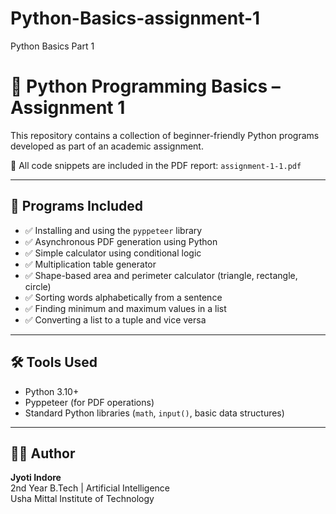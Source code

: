# Python-Basics-assignment-1
Python Basics Part 1
# 🐍 Python Programming Basics – Assignment 1

This repository contains a collection of beginner-friendly Python programs developed as part of an academic assignment.

📄 All code snippets are included in the PDF report: `assignment-1-1.pdf`

---

## 📘 Programs Included

- ✅ Installing and using the `pyppeteer` library
- ✅ Asynchronous PDF generation using Python
- ✅ Simple calculator using conditional logic
- ✅ Multiplication table generator
- ✅ Shape-based area and perimeter calculator (triangle, rectangle, circle)
- ✅ Sorting words alphabetically from a sentence
- ✅ Finding minimum and maximum values in a list
- ✅ Converting a list to a tuple and vice versa

---

## 🛠 Tools Used

- Python 3.10+
- Pyppeteer (for PDF operations)
- Standard Python libraries (`math`, `input()`, basic data structures)

---

## 👩‍💻 Author

**Jyoti Indore**  
2nd Year B.Tech | Artificial Intelligence  
Usha Mittal Institute of Technology  
